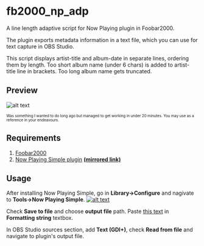 # fb2000_np_adp

A line length adaptive script for Now Playing plugin in Foobar2000.

The plugin exports metadata information in a text file, which you can use for text capture in OBS Studio.

This script displays artist-title and album-date in separate lines, ordering them by length.
Too short album name (under 6 chars) is added to artist-title line in brackets. Too long album name gets truncated.

## Preview
![alt text](https://raw.githubusercontent.com/syrtsevser/fb2000_np_adp/master/Presentation/now_playing_demonstration.png)

<sub><sup>Was something I wanted to do long ago but managed to get working in under 20 minutes. You may use as a reference in your endeavours.</sub></sup>

## Requirements
1. [Foobar2000](https://www.foobar2000.org/)
2. [Now Playing Simple plugin](http://skipyrich.com/wiki/Foobar2000:Now_Playing_Simple) [**(mirrored link)**](https://github.com/syrtsevser/fb2000_np_adp/raw/master/foo_np_simple.rar)

## Usage
After installing Now Playing Simple, go in **Library->Configure** and nagivate to **Tools->Now Playing Simple**.
[![alt text](https://raw.githubusercontent.com/syrtsevser/fb2000_np_adp/master/Presentation/installation_small.png)](https://raw.githubusercontent.com/syrtsevser/fb2000_np_adp/master/Presentation/installation.png)

Check **Save to file** and choose **output file** path. Paste [this text](https://github.com/syrtsevser/fb2000_np_adp/blob/master/fb2000_np_adp.txt) in **Formatting string** textbox.

In OBS Studio sources section, add **Text (GDI+)**, check **Read from file** and navigate to plugin's output file.
